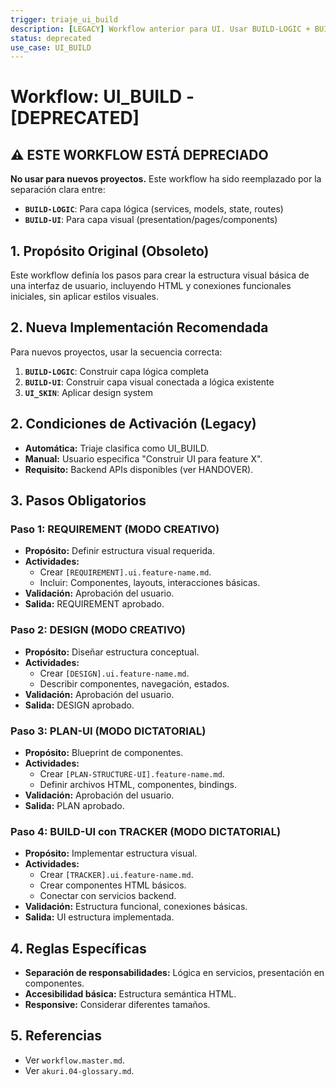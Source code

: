 ```yaml
---
trigger: triaje_ui_build
description: [LEGACY] Workflow anterior para UI. Usar BUILD-LOGIC + BUILD-UI para separación lógica vs visual.
status: deprecated
use_case: UI_BUILD
---
```


# Workflow: UI_BUILD - [DEPRECATED]

## ⚠️ **ESTE WORKFLOW ESTÁ DEPRECIADO**

**No usar para nuevos proyectos.** Este workflow ha sido reemplazado por la separación clara entre:

- **`BUILD-LOGIC`**: Para capa lógica (services, models, state, routes)
- **`BUILD-UI`**: Para capa visual (presentation/pages/components)

## 1. Propósito Original (Obsoleto)
Este workflow definía los pasos para crear la estructura visual básica de una interfaz de usuario, incluyendo HTML y conexiones funcionales iniciales, sin aplicar estilos visuales.

## 2. Nueva Implementación Recomendada

Para nuevos proyectos, usar la secuencia correcta:

1. **`BUILD-LOGIC`**: Construir capa lógica completa
2. **`BUILD-UI`**: Construir capa visual conectada a lógica existente
3. **`UI_SKIN`**: Aplicar design system

## 2. Condiciones de Activación (Legacy)
- **Automática:** Triaje clasifica como UI_BUILD.
- **Manual:** Usuario especifica "Construir UI para feature X".
- **Requisito:** Backend APIs disponibles (ver HANDOVER).

## 3. Pasos Obligatorios

### Paso 1: REQUIREMENT (MODO CREATIVO)
- **Propósito:** Definir estructura visual requerida.
- **Actividades:**
  - Crear `[REQUIREMENT].ui.feature-name.md`.
  - Incluir: Componentes, layouts, interacciones básicas.
- **Validación:** Aprobación del usuario.
- **Salida:** REQUIREMENT aprobado.

### Paso 2: DESIGN (MODO CREATIVO)
- **Propósito:** Diseñar estructura conceptual.
- **Actividades:**
  - Crear `[DESIGN].ui.feature-name.md`.
  - Describir componentes, navegación, estados.
- **Validación:** Aprobación del usuario.
- **Salida:** DESIGN aprobado.

### Paso 3: PLAN-UI (MODO DICTATORIAL)
- **Propósito:** Blueprint de componentes.
- **Actividades:**
  - Crear `[PLAN-STRUCTURE-UI].feature-name.md`.
  - Definir archivos HTML, componentes, bindings.
- **Validación:** Aprobación del usuario.
- **Salida:** PLAN aprobado.

### Paso 4: BUILD-UI con TRACKER (MODO DICTATORIAL)
- **Propósito:** Implementar estructura visual.
- **Actividades:**
  - Crear `[TRACKER].ui.feature-name.md`.
  - Crear componentes HTML básicos.
  - Conectar con servicios backend.
- **Validación:** Estructura funcional, conexiones básicas.
- **Salida:** UI estructura implementada.

## 4. Reglas Específicas
- **Separación de responsabilidades:** Lógica en servicios, presentación en componentes.
- **Accesibilidad básica:** Estructura semántica HTML.
- **Responsive:** Considerar diferentes tamaños.

## 5. Referencias
- Ver `workflow.master.md`.
- Ver `akuri.04-glossary.md`.